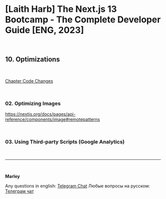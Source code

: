 # [Laith Harb] The Next.js 13 Bootcamp - The Complete Developer Guide [ENG, 2023]

<br/>

## 10. Optimizations

<br/>

[Chapter Code Changes](https://github.com/webmakaka/Mastering-Next.js-13-with-TypeScript/pull/6)

<br/>

### 02. Optimizing Images

https://nextjs.org/docs/pages/api-reference/components/image#remotepatterns

<br/>

### 03. Using Third-party Scripts (Google Analytics)

<br/>

---

<br/>

**Marley**

Any questions in english: <a href="https://jsdev.org/chat/">Telegram Chat</a>
Любые вопросы на русском: <a href="https://jsdev.ru/chat/">Телеграм чат</a>

```

```

